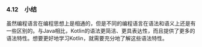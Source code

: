 ### 4.12　小结

虽然编程语言在编程思想上是相通的，但是不同的编程语言在语法和语义上还是有一些区别的。与Java相比，Kotlin的语法更简洁、更具表达性，而且提供了更多的语法特性。想要更好地学习Kotlin，就需要充分地了解这些语法特性。



